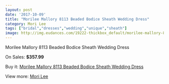 ```yaml
---
layout: post
date: '2017-10-09'
title: "Morilee Mallory 8113 Beaded Bodice Sheath Wedding Dress"
category: Mori Lee
tags: ["bridal","dresses","wedding","unique","sheath"]
image: http://img.eudances.com/19222-thickbox_default/morilee-mallory-8113-beaded-bodice-sheath-wedding-dress.jpg
---
```

Morilee Mallory 8113 Beaded Bodice Sheath Wedding Dress

On Sales: **$357.99**
<a href="https://www.eudances.com/en/mori-lee/5724-morilee-mallory-8113-beaded-bodice-sheath-wedding-dress.html"><amp-img layout="responsive" width="600" height="600" src="//img.eudances.com/19222-thickbox_default/morilee-mallory-8113-beaded-bodice-sheath-wedding-dress.jpg" alt="Morilee Mallory 8113 Beaded Bodice Sheath Wedding Dress 0" /></a>
<a href="https://www.eudances.com/en/mori-lee/5724-morilee-mallory-8113-beaded-bodice-sheath-wedding-dress.html"><amp-img layout="responsive" width="600" height="600" src="//img.eudances.com/19224-thickbox_default/morilee-mallory-8113-beaded-bodice-sheath-wedding-dress.jpg" alt="Morilee Mallory 8113 Beaded Bodice Sheath Wedding Dress 1" /></a>
<a href="https://www.eudances.com/en/mori-lee/5724-morilee-mallory-8113-beaded-bodice-sheath-wedding-dress.html"><amp-img layout="responsive" width="600" height="600" src="//img.eudances.com/19223-thickbox_default/morilee-mallory-8113-beaded-bodice-sheath-wedding-dress.jpg" alt="Morilee Mallory 8113 Beaded Bodice Sheath Wedding Dress 2" /></a>

Buy it: [Morilee Mallory 8113 Beaded Bodice Sheath Wedding Dress](https://www.eudances.com/en/mori-lee/5724-morilee-mallory-8113-beaded-bodice-sheath-wedding-dress.html "Morilee Mallory 8113 Beaded Bodice Sheath Wedding Dress")

View more: [Mori Lee](https://www.eudances.com/en/9-mori-lee "Mori Lee")